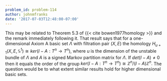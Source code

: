 ```yaml
---
problem_id: problem-114
author: johnmfranks
date: '2017-07-03T12:48:00-07:00'
---
```

This may be related to Theorem 5.3 of {{< cite bowen1977homology >}} and the
remark immediately following it. That result says that for a one-dimensional
Axiom A basic set $\Lambda$ with filtration pair $(X,E)$ the homology
$H_{u+1}(X,E, \mathbb S^1) \cong ker( I-A: T^n \to T^n),$ where $u$ is the
dimension of the unstable bundle of $\Lambda$ and $A$ is a signed Markov
partition matrix for $\Lambda$. If $det(I-A) \ne 0$ then it equals the order
of the group $ker( I-A: T^n \to T^n) \cong \mathbb Z^n / (I-A) \mathbb Z^n.$
The question would be to what extent similar results hold for higher
dimensional basic sets.


